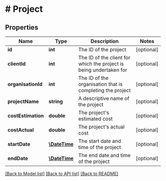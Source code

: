 # # Project

## Properties

Name | Type | Description | Notes
------------ | ------------- | ------------- | -------------
**id** | **int** | The ID of the project | [optional]
**clientId** | **int** | The ID of the client for which the project is being undertaken for | [optional]
**organisationId** | **int** | The ID of the organisation that is completing the project | [optional]
**projectName** | **string** | A descriptive name of the project | [optional]
**costEstimation** | **double** | The project&#39;s estimated cost | [optional]
**costActual** | **double** | The project&#39;s actual cost | [optional]
**startDate** | [**\DateTime**](\DateTime.md) | The start date and time of the project | [optional]
**endDate** | [**\DateTime**](\DateTime.md) | The end date and time of the project | [optional]

[[Back to Model list]](../../README.md#models) [[Back to API list]](../../README.md#endpoints) [[Back to README]](../../README.md)
